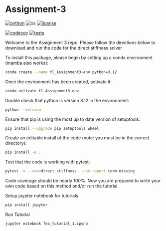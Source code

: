 # Assignment-3

[![python](https://img.shields.io/badge/python-3.12-blue.svg)](https://www.python.org/)
![os](https://img.shields.io/badge/os-ubuntu%20|%20macos%20|%20windows-blue.svg)
[![license](https://img.shields.io/badge/license-MIT-green.svg)](https://github.com/sandialabs/sibl#license)


[![codecov](https://codecov.io/gh/tuckluck/Assignment2/graph/badge.svg?token=TKF4CLV1G5)](https://codecov.io/gh/tuckluck/Assignment2)
[![tests](https://github.com/tuckluck/Assignment2/actions/workflows/testsDS.yml/badge.svg)](https://github.com/tuckluck/Assignment2/actions)


Welcome to the Assignment 3 repo. Please follow the directions below to download and run the code for the direct stiffness solver

To install this package, please begin by setting up a conda environment (mamba also works):
```bash
conda create --name tl_Assignment3-env python=3.12
```
Once the environment has been created, activate it:

```bash
conda activate tl_Assignment3-env
```
Double check that python is version 3.12 in the environment:
```bash
python --version
```
Ensure that pip is using the most up to date version of setuptools:
```bash
pip install --upgrade pip setuptools wheel
```

Create an editable install of the code (note: you must be in the correct directory):
```bash
pip install -e .
```
Test that the code is working with pytest:
```bash
pytest -v --cov=direct_stiffness --cov-report term-missing
```
Code coverage should be nearly 100%. Now you are prepared to write your own code based on this method and/or run the tutorial. 

Setup juypter notebook for tutorials

```bash
pip install jupyter
```

Run Tutorial
```bash
jupyter notebook fea_tutorial_1.ipynb
```


